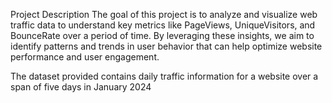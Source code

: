 Project Description
The goal of this project is to analyze and visualize web traffic data to understand key metrics like PageViews, UniqueVisitors, and BounceRate over a period of time. By leveraging these insights, we aim to identify patterns and trends in user behavior that can help optimize website performance and user engagement.

The dataset provided contains daily traffic information for a website over a span of five days in January 2024
